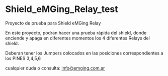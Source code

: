 # Shield_eMGing_Relay_test
Proyecto de prueba para Shield eMGing Relay

En este proyecto, podran hacer una prueba rápida del shield, 
donde enciende y apaga en diferentes momentos los 4 diferentes 
Relays del shield.

Deberan tener los Jumpers colocados en las posiciones correspondientes a los PINES  3,4,5,6

cualquier duda o consulta:
info@emging.com.ar
